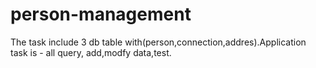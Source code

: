 # person-management
The task include 3 db table with(person,connection,addres).Application task is - all query, add,modfy data,test.
